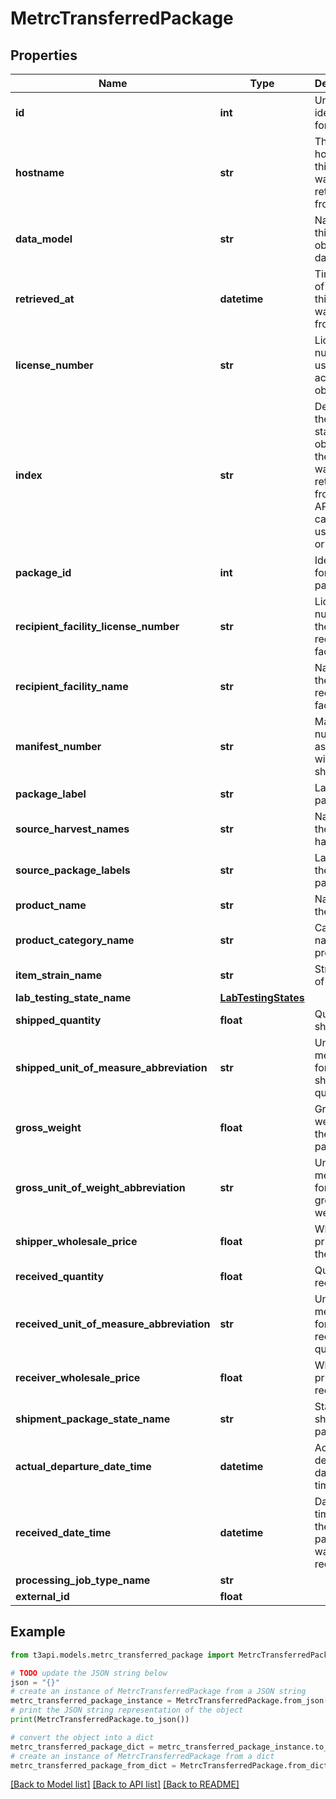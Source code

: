 # MetrcTransferredPackage


## Properties

Name | Type | Description | Notes
------------ | ------------- | ------------- | -------------
**id** | **int** | Unique identifier for the item | 
**hostname** | **str** | The hostname this object was retrieved from | [optional] 
**data_model** | **str** | Name of this object&#39;s data model | [optional] 
**retrieved_at** | **datetime** | Timestamp of when this object was pulled from Metrc | [optional] 
**license_number** | **str** | License number used to access this object | [optional] 
**index** | **str** | Describes the current state of this object at the time it was returned from the API. This cannot be used to sort or filter. | [optional] 
**package_id** | **int** | Identifier for the package | 
**recipient_facility_license_number** | **str** | License number of the recipient facility | 
**recipient_facility_name** | **str** | Name of the recipient facility | 
**manifest_number** | **str** | Manifest number associated with the shipment | 
**package_label** | **str** | Label of the package | 
**source_harvest_names** | **str** | Names of the source harvests | [optional] 
**source_package_labels** | **str** | Labels of the source packages | [optional] 
**product_name** | **str** | Name of the product | 
**product_category_name** | **str** | Category name of the product | 
**item_strain_name** | **str** | Strain name of the item | 
**lab_testing_state_name** | [**LabTestingStates**](LabTestingStates.md) |  | 
**shipped_quantity** | **float** | Quantity shipped | 
**shipped_unit_of_measure_abbreviation** | **str** | Unit of measure for the shipped quantity | 
**gross_weight** | **float** | Gross weight of the package | 
**gross_unit_of_weight_abbreviation** | **str** | Unit of measure for the gross weight | 
**shipper_wholesale_price** | **float** | Wholesale price from the shipper | [optional] 
**received_quantity** | **float** | Quantity received | 
**received_unit_of_measure_abbreviation** | **str** | Unit of measure for the received quantity | 
**receiver_wholesale_price** | **float** | Wholesale price to the receiver | [optional] 
**shipment_package_state_name** | **str** | State of the shipment package | 
**actual_departure_date_time** | **datetime** | Actual departure date and time | [optional] 
**received_date_time** | **datetime** | Date and time when the package was received | 
**processing_job_type_name** | **str** |  | [optional] 
**external_id** | **float** |  | [optional] 

## Example

```python
from t3api.models.metrc_transferred_package import MetrcTransferredPackage

# TODO update the JSON string below
json = "{}"
# create an instance of MetrcTransferredPackage from a JSON string
metrc_transferred_package_instance = MetrcTransferredPackage.from_json(json)
# print the JSON string representation of the object
print(MetrcTransferredPackage.to_json())

# convert the object into a dict
metrc_transferred_package_dict = metrc_transferred_package_instance.to_dict()
# create an instance of MetrcTransferredPackage from a dict
metrc_transferred_package_from_dict = MetrcTransferredPackage.from_dict(metrc_transferred_package_dict)
```
[[Back to Model list]](../README.md#documentation-for-models) [[Back to API list]](../README.md#documentation-for-api-endpoints) [[Back to README]](../README.md)



